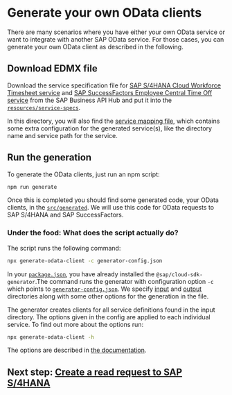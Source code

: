 # Generate your own OData clients

There are many scenarios where you have either your own OData service or want to integrate with another SAP OData service. For those cases, you can generate your own OData client as described in the following.

## Download EDMX file

Download the service specification file for [SAP S/4HANA Cloud Workforce Timesheet service](https://api.sap.com/api/API_MANAGE_WORKFORCE_TIMESHEET/overview) and [SAP SuccessFactors Employee Central Time Off service](https://api.sap.com/api/ECTimeOff/overview) from the SAP Business API Hub and put it into the [`resources/service-specs`](../resources/service-specs/).

In this directory, you will also find the [service mapping file](../resources/service-mapping.json), which contains some extra configuration for the generated service(s), like the directory name and service path for the service.

## Run the generation

To generate the OData clients, just run an npm script:

```sh
npm run generate
```

Once this is completed you should find some generated code, your OData clients, in the [`src/generated`](../src/generated/). We will use this code for OData requests to SAP S/4HANA and SAP SuccessFactors.

### Under the food: What does the script actually do?

The script runs the following command:

```sh
npx generate-odata-client -c generator-config.json
```

In your [`package.json`](../package.json), you have already installed the `@sap/cloud-sdk-generator`.The command runs the generator with configuration option `-c` which points to [`generator-config.json`](../generator-config.json). We specify [input](../resources/service-specs/) and [output](../src/generated/) directories along with some other options for the generation in the file.

The generator creates clients for all service definitions found in the input directory. The options given in the config are applied to each individual service. To find out more about the options run:

```sh
npx generate-odata-client -h
```

The options are described in [the documentation](https://sap.github.io/cloud-sdk/docs/js/features/odata/generate-odata-client#options).

## Next step: [Create a read request to SAP S/4HANA](03-s4-read-request.md)
